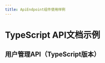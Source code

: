 ```yaml
---
title: ApiEndpoint组件使用样例
---
```

<script setup lang="ts">
// 定义请求示例字符串
const getRequestExample = `GET /v1/users?page=1&limit=20&status=active&search=john
Host: api.example.com
Authorization: Bearer eyJhbGciOiJIUzI1NiIsInR5cCI6IkpXVCJ9...
Accept: application/json
User-Agent: MyApp/1.0.0`

// 定义响应示例字符串
const getResponseExample = `{
  "success": true,
  "data": {
    "users": [
      {
        "id": 1,
        "name": "John Doe",
        "email": "john@example.com",
        "status": "active",
        "role": "user",
        "avatar": "https://example.com/avatars/1.jpg",
        "createdAt": "2024-01-01T00:00:00Z",
        "updatedAt": "2024-01-15T10:30:00Z",
        "lastLoginAt": "2024-01-15T09:45:00Z"
      }
    ],
    "pagination": {
      "page": 1,
      "limit": 20,
      "total": 100,
      "totalPages": 5,
      "hasNext": true,
      "hasPrev": false
    }
  },
  "meta": {
    "requestId": "req_123456789",
    "timestamp": "2024-01-15T10:30:00Z",
    "version": "v1"
  }
}`

const postRequestExample = `POST /v1/users
Host: api.example.com
Content-Type: application/json
Authorization: Bearer eyJhbGciOiJIUzI1NiIsInR5cCI6IkpXVCJ9...
X-Request-ID: req_123456789

{
  "name": "Jane Smith",
  "email": "jane@example.com",
  "password": "SecurePass123!",
  "role": "user",
  "profile": {
    "phone": "+1234567890",
    "address": "123 Main St, New York, USA",
    "birthDate": "1990-05-15"
  }
}`

const postResponseExample = `{
  "success": true,
  "data": {
    "user": {
      "id": 2,
      "name": "Jane Smith",
      "email": "jane@example.com",
      "role": "user",
      "status": "active",
      "profile": {
        "phone": "+1234567890",
        "address": "123 Main St, New York, USA",
        "birthDate": "1990-05-15"
      },
      "createdAt": "2024-01-02T10:30:00Z",
      "updatedAt": "2024-01-02T10:30:00Z"
    }
  },
  "message": "用户创建成功",
  "meta": {
    "requestId": "req_123456789",
    "timestamp": "2024-01-02T10:30:00Z",
    "version": "v1"
  }
}`
</script>

# TypeScript API文档示例

## 用户管理API（TypeScript版本）

<ApiEndpoint
  host="https://api.example.com"
  basePath="/v1"
  endpoint="/users"
  method="get"
  title="获取用户列表"
  description="获取系统中所有用户的列表，支持分页和筛选"
  responseType="application/json"
  :parameters="[
    {
      name: 'page',
      type: 'number',
      required: false,
      description: '页码，从1开始',
      minimum: 1,
      default: 1,
      example: 1
    },
    {
      name: 'limit',
      type: 'number',
      required: false,
      description: '每页数量，默认10，最大100',
      minimum: 1,
      maximum: 100,
      default: 10,
      example: 20
    },
    {
      name: 'status',
      type: 'string',
      required: false,
      description: '用户状态筛选',
      enum: ['active', 'inactive', 'pending'],
      example: 'active'
    },
    {
      name: 'search',
      type: 'string',
      required: false,
      description: '搜索关键词，支持用户名和邮箱搜索',
      minLength: 2,
      maxLength: 50,
      example: 'john'
    }
  ]"
  :headers="[
    {
      name: 'Authorization',
      type: 'string',
      required: true,
      description: 'Bearer token认证',
      example: 'Bearer eyJhbGciOiJIUzI1NiIsInR5cCI6IkpXVCJ9...'
    },
    {
      name: 'Accept',
      type: 'string',
      required: false,
      description: '接受的响应格式',
      example: 'application/json'
    }
  ]"
  :requestExample="getRequestExample"
  :responseExample="getResponseExample"
  :statusCodes="[
    {
      code: 200,
      description: '请求成功',
      schema: 'UserListResponse'
    },
    {
      code: 400,
      description: '请求参数错误，如页码超出范围或搜索关键词过短'
    },
    {
      code: 401,
      description: '未授权访问，token无效或已过期'
    },
    {
      code: 403,
      description: '权限不足，当前用户无权限访问用户列表'
    },
    {
      code: 429,
      description: '请求频率限制，请稍后重试'
    },
    {
      code: 500,
      description: '服务器内部错误'
    }
  ]"
/>

<ApiEndpoint
  host="https://api.example.com"
  basePath="/v1"
  endpoint="/users"
  method="post"
  title="创建新用户"
  description="在系统中创建一个新的用户账户，支持批量创建"
  responseType="application/json"
  :parameters="[
    {
      name: 'name',
      type: 'string',
      required: true,
      description: '用户姓名',
      minLength: 2,
      maxLength: 50,
      pattern: '^[a-zA-Z\\s\\u4e00-\\u9fa5]+$',
      example: 'Jane Smith'
    },
    {
      name: 'email',
      type: 'string',
      required: true,
      description: '用户邮箱，必须是有效的邮箱格式且系统中唯一',
      pattern: '^[^\\s@]+@[^\\s@]+\\.[^\\s@]+$',
      example: 'jane@example.com'
    },
    {
      name: 'password',
      type: 'string',
      required: true,
      description: '用户密码，至少8个字符，包含字母和数字',
      minLength: 8,
      maxLength: 128,
      pattern: '^(?=.*[A-Za-z])(?=.*\\d)[A-Za-z\\d@$!%*#?&]{8,}$',
      example: 'SecurePass123!'
    },
    {
      name: 'role',
      type: 'string',
      required: false,
      description: '用户角色',
      enum: ['admin', 'user', 'guest'],
      default: 'user',
      example: 'user'
    },
    {
      name: 'profile',
      type: 'object',
      required: false,
      description: '用户档案信息',
      example: {
        phone: '+1234567890',
        address: '123 Main St, City, Country',
        birthDate: '1990-01-01'
      }
    }
  ]"
  :headers="[
    {
      name: 'Authorization',
      type: 'string',
      required: true,
      description: 'Bearer token认证，需要admin权限',
      example: 'Bearer eyJhbGciOiJIUzI1NiIsInR5cCI6IkpXVCJ9...'
    },
    {
      name: 'Content-Type',
      type: 'string',
      required: true,
      description: '请求内容类型',
      example: 'application/json'
    },
    {
      name: 'X-Request-ID',
      type: 'string',
      required: false,
      description: '请求追踪ID，用于日志追踪',
      example: 'req_123456789'
    }
  ]"
  :requestExample="postRequestExample"
  :responseExample="postResponseExample"
  :statusCodes="[
    {
      code: 201,
      description: '用户创建成功',
      schema: 'UserCreateResponse'
    },
    {
      code: 400,
      description: '请求参数错误，如邮箱格式不正确、密码强度不够等'
    },
    {
      code: 401,
      description: '未授权访问，token无效或已过期'
    },
    {
      code: 403,
      description: '权限不足，当前用户无权限创建用户'
    },
    {
      code: 409,
      description: '资源冲突，邮箱已存在'
    },
    {
      code: 422,
      description: '数据验证失败，请检查输入数据格式'
    },
    {
      code: 500,
      description: '服务器内部错误'
    }
  ]"
/>
